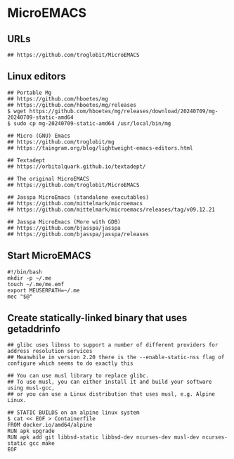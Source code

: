 MicroEMACS
==========

## URLs

    ## https://github.com/troglobit/MicroEMACS

## Linux editors

    ## Portable Mg
    ## https://github.com/hboetes/mg
    ## https://github.com/hboetes/mg/releases
    $ wget https://github.com/hboetes/mg/releases/download/20240709/mg-20240709-static-amd64
    $ sudo cp mg-20240709-static-amd64 /usr/local/bin/mg

    ## Micro (GNU) Emacs
    ## https://github.com/troglobit/mg
    ## https://taingram.org/blog/lightweight-emacs-editors.html

    ## Textadept
    ## https://orbitalquark.github.io/textadept/

    ## The original MicroEMACS
    ## https://github.com/troglobit/MicroEMACS

    ## Jasspa MicroEmacs (standalone executables)
    ## https://github.com/mittelmark/microemacs
    ## https://github.com/mittelmark/microemacs/releases/tag/v09.12.21

    ## Jasspa MicroEmacs (More with GDB)
    ## https://github.com/bjasspa/jasspa
    ## https://github.com/bjasspa/jasspa/releases

## Start MicroEMACS

    #!/bin/bash
    mkdir -p ~/.me
    touch ~/.me/me.emf
    export MEUSERPATH=~/.me
    mec "$@"

## Create statically-linked binary that uses getaddrinfo

    ## glibc uses libnss to support a number of different providers for address resolution services
    ## Meanwhile in version 2.20 there is the --enable-static-nss flag of configure which seems to do exactly this

    ## You can use musl library to replace glibc.
    ## To use musl, you can either install it and build your software using musl-gcc,
    ## or you can use a Linux distribution that uses musl, e.g. Alpine Linux.

    ## STATIC BUILDS on an alpine linux system
    $ cat << EOF > Containerfile
    FROM docker.io/amd64/alpine
    RUN apk upgrade
    RUN apk add git libbsd-static libbsd-dev ncurses-dev musl-dev ncurses-static gcc make
    EOF

